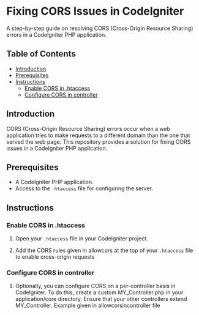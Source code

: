 # Fixing CORS Issues in CodeIgniter

A step-by-step guide on resolving CORS (Cross-Origin Resource Sharing) errors in a CodeIgniter PHP application.

## Table of Contents

- [Introduction](#introduction)
- [Prerequisites](#prerequisites)
- [Instructions](#instructions)
  - [Enable CORS in .htaccess](#enable-cors-in-htaccess)
  - [Configure CORS in controller](#configure-cors-in-controller)

## Introduction

CORS (Cross-Origin Resource Sharing) errors occur when a web application tries to make requests to a different domain than the one that served the web page. This repository provides a solution for fixing CORS issues in a CodeIgniter PHP application.

## Prerequisites

- A CodeIgniter PHP application.
- Access to the `.htaccess` file for configuring the server.

## Instructions

### Enable CORS in .htaccess

1. Open your `.htaccess` file in your CodeIgniter project.

2. Add the CORS rules given in allowcors at the top of your `.htaccess` file to enable cross-origin requests


### Configure CORS in controller

1. Optionally, you can configure CORS on a per-controller basis in CodeIgniter. To do this, create a custom MY_Controller.php in your application/core directory. Ensure that your other controllers extend MY_Controller. Example given in allowcorsincontroller file

